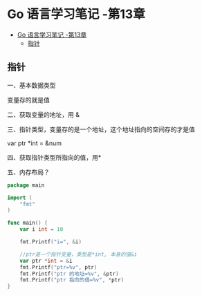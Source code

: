 # Go 语言学习笔记 -第13章

<!-- TOC -->

- [Go 语言学习笔记 -第13章](#go-%e8%af%ad%e8%a8%80%e5%ad%a6%e4%b9%a0%e7%ac%94%e8%ae%b0--%e7%ac%ac13%e7%ab%a0)
  - [指针](#%e6%8c%87%e9%92%88)

<!-- /TOC -->
## 指针

一、基本数据类型

变量存的就是值

二、获取变量的地址，用 &

三、指针类型，变量存的是一个地址，这个地址指向的空间存的才是值

var ptr *int = &num


四、获取指针类型所指向的值，用*


五、内存布局？


```go
package main

import (
    "fmt"
)

func main() {
    var i int = 10

    fmt.Printf("i=", &i)

    //ptr是一个指针变量，类型是*int, 本身的值&i
    var ptr *int = &i
    fmt.Printf("ptr=%v", ptr)
    fmt.Printf("ptr 的地址=%v", &ptr)
    fmt.Printf("ptr 指向的值=%v", *ptr)
}


```